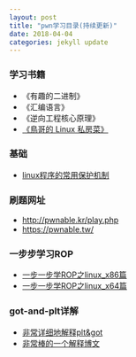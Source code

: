 ```yaml
---
layout: post
title: "pwn学习目录(持续更新)"
date: 2018-04-04 
categories: jekyll update
---
```

### 学习书籍
+ 《有趣的二进制》
+ 《汇编语言》
+ 《逆向工程核心原理》
+ [《鳥哥的 Linux 私房菜》](http://linux.vbird.org/linux_basic/)

### 基础
+ [linux程序的常用保护机制](https://introspelliam.github.io/2017/09/30/linux%E7%A8%8B%E5%BA%8F%E7%9A%84%E5%B8%B8%E7%94%A8%E4%BF%9D%E6%8A%A4%E6%9C%BA%E5%88%B6/)

### 刷题网址
+ http://pwnable.kr/play.php
+ https://pwnable.tw/

### 一步步学习ROP
+ [一步一步学ROP之linux_x86篇](http://wooyun.jozxing.cc/static/drops/tips-6597.html)
+ [一步一步学ROP之linux_x64篇](http://wooyun.jozxing.cc/static/drops/papers-7551.html)

### got-and-plt详解
+ [非常详细地解释plt&got](https://zoepla.github.io/2018/04/%E9%9D%9E%E5%B8%B8%E8%AF%A6%E7%BB%86%E8%A7%A3%E9%87%8Aplt&got/)
+ [非常棒的一个解释博文](http://rickgray.me/use-gdb-to-study-got-and-plt)
